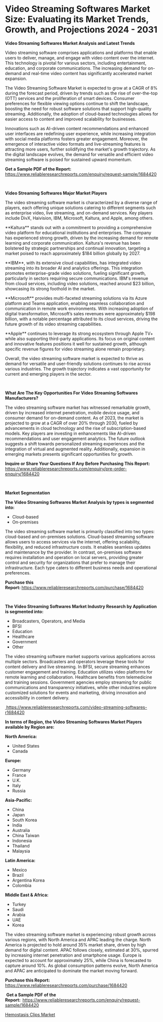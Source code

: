<p><h1>Video Streaming Softwares Market Size: Evaluating its Market Trends, Growth, and Projections 2024 - 2031</h1></p><p><strong>Video Streaming Softwares Market Analysis and Latest Trends</strong></p>
<p><p>Video streaming software comprises applications and platforms that enable users to deliver, manage, and engage with video content over the internet. This technology is pivotal for various sectors, including entertainment, education, and corporate communications. The increasing demand for on-demand and real-time video content has significantly accelerated market expansion.</p><p>The Video Streaming Software Market is expected to grow at a CAGR of 8% during the forecast period, driven by trends such as the rise of over-the-top (OTT) services and the proliferation of smart devices. Consumer preferences for flexible viewing options continue to shift the landscape, boosting the need for robust software solutions that support high-quality streaming. Additionally, the adoption of cloud-based technologies allows for easier access to content and improved scalability for businesses.</p><p>Innovations such as AI-driven content recommendations and enhanced user interfaces are redefining user experience, while increasing integration with social media platforms fosters greater engagement. Moreover, the emergence of interactive video formats and live-streaming features is attracting more users, further solidifying the market's growth trajectory. As the digital landscape evolves, the demand for versatile and efficient video streaming software is poised for sustained upward momentum.</p></p>
<p><strong>Get a Sample PDF of the Report:&nbsp;</strong> <a href="https://www.reliableresearchreports.com/enquiry/request-sample/1684420?utm_campaign=1512&utm_medium=2&utm_source=Github&utm_content=ia&utm_term=30122024&utm_id=video-streaming-softwares">https://www.reliableresearchreports.com/enquiry/request-sample/1684420</a></p>
<p>&nbsp;</p>
<p><strong>Video Streaming Softwares Major Market Players</strong></p>
<p><p>The video streaming software market is characterized by a diverse range of players, each offering unique solutions catering to different segments such as enterprise video, live streaming, and on-demand services. Key players include DivX, Haivision, IBM, Microsoft, Kaltura, and Apple, among others.</p><p>**Kaltura** stands out with a commitment to providing a comprehensive video platform for educational institutions and enterprises. The company has experienced strong growth, driven by the increasing demand for remote learning and corporate communication. Kaltura's revenue has been bolstered by strategic partnerships and continual innovation, targeting a market poised to reach approximately $184 billion globally by 2027.</p><p>**IBM**, with its extensive cloud capabilities, has integrated video streaming into its broader AI and analytics offerings. This integration promotes enterprise-grade video solutions, fueling significant growth, particularly in sectors requiring secure communications. IBM's revenue from cloud services, including video solutions, reached around $23 billion, showcasing its strong foothold in the market.</p><p>**Microsoft** provides multi-faceted streaming solutions via its Azure platform and Teams application, enabling seamless collaboration and communication in remote work environments. With increasing adoption of digital transformation, Microsoft’s sales revenues were approximately $198 billion, with a notable percentage attributed to its cloud services, driving the future growth of its video streaming capabilities.</p><p>**Apple** continues to leverage its strong ecosystem through Apple TV+ while also supporting third-party applications. Its focus on original content and innovative features positions it well for sustained growth, although specific revenue figures for video streaming alone remain proprietary.</p><p>Overall, the video streaming software market is expected to thrive as demand for versatile and user-friendly solutions continues to rise across various industries. The growth trajectory indicates a vast opportunity for current and emerging players in the sector.</p></p>
<p>&nbsp;</p>
<p><strong>What Are The Key Opportunities For Video Streaming Softwares Manufacturers?</strong></p>
<p><p>The video streaming software market has witnessed remarkable growth, driven by increased internet penetration, mobile device usage, and consumer demand for on-demand content. As of 2023, the market is projected to grow at a CAGR of over 20% through 2030, fueled by advancements in cloud technology and the rise of subscription-based models. Key players are investing in enhancements like AI-driven recommendations and user engagement analytics. The future outlook suggests a shift towards personalized streaming experiences and the integration of virtual and augmented reality. Additionally, expansion in emerging markets presents significant opportunities for growth.</p></p>
<p><strong>Inquire or Share Your Questions If Any Before Purchasing This Report:</strong> <a href="https://www.reliableresearchreports.com/enquiry/pre-order-enquiry/1684420?utm_campaign=1512&utm_medium=2&utm_source=Github&utm_content=ia&utm_term=30122024&utm_id=video-streaming-softwares">https://www.reliableresearchreports.com/enquiry/pre-order-enquiry/1684420</a></p>
<p>&nbsp;</p>
<p><strong>Market Segmentation</strong></p>
<p><strong>The Video Streaming Softwares Market Analysis by types is segmented into:</strong></p>
<p><ul><li>Cloud-based</li><li>On-premises</li></ul></p>
<p><p>The video streaming software market is primarily classified into two types: cloud-based and on-premises solutions. Cloud-based streaming software allows users to access services via the internet, offering scalability, flexibility, and reduced infrastructure costs. It enables seamless updates and maintenance by the provider. In contrast, on-premises software requires installation and operation on local servers, providing greater control and security for organizations that prefer to manage their infrastructure. Each type caters to different business needs and operational preferences.</p></p>
<p><strong>Purchase this Report:&nbsp;</strong><a href="https://www.reliableresearchreports.com/purchase/1684420?utm_campaign=1512&utm_medium=2&utm_source=Github&utm_content=ia&utm_term=30122024&utm_id=video-streaming-softwares">https://www.reliableresearchreports.com/purchase/1684420</a></p>
<p>&nbsp;</p>
<p><strong>The Video Streaming Softwares Market Industry Research by Application is segmented into:</strong></p>
<p><ul><li>Broadcasters, Operators, and Media</li><li>BFSI</li><li>Education</li><li>Healthcare</li><li>Government</li><li>Other</li></ul></p>
<p><p>The video streaming software market supports various applications across multiple sectors. Broadcasters and operators leverage these tools for content delivery and live streaming. In BFSI, secure streaming enhances customer engagement and training. Education utilizes video platforms for remote learning and collaboration. Healthcare benefits from telemedicine and training sessions. Government agencies employ streaming for public communications and transparency initiatives, while other industries explore customized solutions for events and marketing, driving innovation and accessibility in content delivery.</p></p>
<p><a href="https://www.reliableresearchreports.com/video-streaming-softwares-r1684420?utm_campaign=1512&utm_medium=2&utm_source=Github&utm_content=ia&utm_term=30122024&utm_id=video-streaming-softwares">&nbsp;https://www.reliableresearchreports.com/video-streaming-softwares-r1684420</a></p>
<p><strong>In terms of Region, the Video Streaming Softwares Market Players available by Region are:</strong></p>
<p>
    <p> <strong> North America: </strong>
        <ul>
            <li>United States</li>
            <li>Canada</li>
        </ul>
        </p> 
    <p> <strong> Europe: </strong>
        <ul>
            <li>Germany</li>
            <li>France</li>
            <li>U.K.</li>
            <li>Italy</li>
            <li>Russia</li>
        </ul>
        </p> 
    <p> <strong> Asia-Pacific: </strong>
        <ul>
            <li>China</li>
            <li>Japan</li>
            <li>South Korea</li>
            <li>India</li>
            <li>Australia</li>
            <li>China Taiwan</li>
            <li>Indonesia</li>
            <li>Thailand</li>
            <li>Malaysia</li>
        </ul>
        </p> 
    <p> <strong> Latin America: </strong>
        <ul>
            <li>Mexico</li>
            <li>Brazil</li>
            <li>Argentina Korea</li>
            <li>Colombia</li>
        </ul>
        </p> 
    <p> <strong> Middle East & Africa: </strong>
        <ul>
            <li>Turkey</li>
            <li>Saudi</li>
            <li>Arabia</li>
            <li>UAE</li>
            <li>Korea</li>
        </ul>
    </p>
    </p>
<p><p>The video streaming software market is experiencing robust growth across various regions, with North America and APAC leading the charge. North America is projected to hold around 35% market share, driven by high demand for digital content. APAC follows closely, estimated at 30%, spurred by increasing internet penetration and smartphone usage. Europe is expected to account for approximately 25%, while China is forecasted to capture around 10%. As global consumption patterns evolve, North America and APAC are anticipated to dominate the market moving forward.</p></p>
<p><strong>Purchase this Report: </strong><a href="https://www.reliableresearchreports.com/purchase/1684420?utm_campaign=1512&utm_medium=2&utm_source=Github&utm_content=ia&utm_term=30122024&utm_id=video-streaming-softwares">https://www.reliableresearchreports.com/purchase/1684420</a></p>
<p>&nbsp;<strong>Get a Sample PDF of the Report:&nbsp;&nbsp;</strong><a href="https://www.reliableresearchreports.com/enquiry/request-sample/1684420?utm_campaign=1512&utm_medium=2&utm_source=Github&utm_content=ia&utm_term=30122024&utm_id=video-streaming-softwares">https://www.reliableresearchreports.com/enquiry/request-sample/1684420</a></p>
<p><strong></strong></p>
<p><p><a href="https://github.com/ryanbell8967/Market-Research-Report-List-1/blob/main/hemostasis-clips-market.md?utm_campaign=1512&utm_medium=2&utm_source=Github&utm_content=ia&utm_term=30122024&utm_id=video-streaming-softwares">Hemostasis Clips Market</a></p></p>